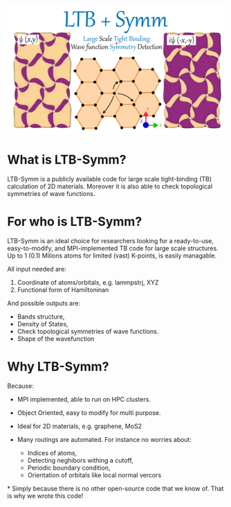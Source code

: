 <img
src="https://github.com/khsrali/LTB-Symm/blob/develop/docs/source/logo_V_0.1.png?raw=true"
width="1200" alt="image" />

# What is LTB-Symm?

LTB-Symm is a publicly available code for large scale tight-binding (TB)
calculation of 2D materials. Moreover it is also able to check
topological symmetries of wave functions.

# For who is LTB-Symm?

LTB-Symm is an ideal choice for researchers looking for a ready-to-use,
easy-to-modify, and MPI-implemented TB code for large scale structures.
Up to 1 (0.1) Milions atoms for limited (vast) K-points, is easily
managable.

All input needed are:  
1.  Coordinate of atoms/orbitals, e.g. lammpstrj, XYZ
2.  Functional form of Hamiltoninan

And possible outputs are:  
-   Bands structure,
-   Density of States,
-   Check topological symmetries of wave functions.
-   Shape of the wavefunction

# Why LTB-Symm?

Because:  
-   MPI implemented, able to run on HPC clusters.

-   Object Oriented, easy to modify for multi purpose.

-   Ideal for 2D materials, e.g. graphene, MoS2

-   Many routings are automated. For instance no worries about:  
    -   Indices of atoms,
    -   Detecting neghibors withing a cutoff,
    -   Periodic boundary condition,
    -   Orientation of orbitals like local normal vercors

\* Simply because there is no other open-source code that we know of.
That is why we wrote this code!
